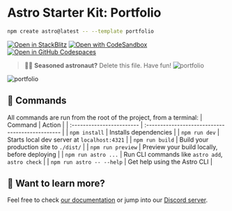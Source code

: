 # Astro Starter Kit: Portfolio

```sh
npm create astro@latest -- --template portfolio
```
[![Open in StackBlitz](https://developer.stackblitz.com/img/open_in_stackblitz.svg)](https://stackblitz.com/github/withastro/astro/tree/latest/examples/portfolio)
[![Open with CodeSandbox](https://assets.codesandbox.io/github/button-edit-lime.svg)](https://codesandbox.io/p/sandbox/github/withastro/astro/tree/latest/examples/portfolio)
[![Open in GitHub Codespaces](https://github.com/codespaces/badge.svg)](https://codespaces.new/withastro/astro?devcontainer_path=.devcontainer/portfolio/devcontainer.json)
> 🧑‍🚀 **Seasoned astronaut?** Delete this file. Have fun!
![portfolio](https://github.com/julienParfait/new/blob/079d789555e5c45aa8c7e810bc6ec5dcf6f3f250/portfolio.png)

![portfolio](https://github.com/julienParfait/new/blob/079d789555e5c45aa8c7e810bc6ec5dcf6f3f250/portfolio.png)

## 🧞 Commands
All commands are run from the root of the project, from a terminal:
| Command                   | Action                                           |
| :------------------------ | :----------------------------------------------- |
| `npm install`             | Installs dependencies                            |
| `npm run dev`             | Starts local dev server at `localhost:4321`      |
| `npm run build`           | Build your production site to `./dist/`          |
| `npm run preview`         | Preview your build locally, before deploying     |
| `npm run astro ...`       | Run CLI commands like `astro add`, `astro check` |
| `npm run astro -- --help` | Get help using the Astro CLI                     |
## 👀 Want to learn more?

Feel free to check [our documentation](https://docs.astro.build) or jump into our [Discord server](https://astro.build/chat).

